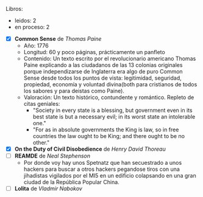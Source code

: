 Libros:
- leidos: 2
- en proceso: 2

- [X] **Common Sense** de *Thomas Paine*
  - Año: 1776
  - Longitud: 60 y poco páginas, prácticamente un panfleto
  - Contenido: Un texto escrito por el revolucionario americano Thomas Paine explicando a las ciudadanos de las 13 colonias
  originales porque independizarse de Inglaterra era algo de puro Common Sense desde todos los puntos de vista: legitimidad,
  seguridad, propiedad, economía y voluntad divina(both para cristianos de todos los sabores y para deistas como Paine).
  - Valoración: Un texto histórico, contundente y romántico. Repleto de citas geniales:
    - "Society in every state is a blessing, but government even in its best state is but a necessary evil; in its worst state an intolerable one."
    - "For as in absolute governments the King is law, so in free countries the law ought to be King; and there ought to be no other."
- [X] **On the Duty of Civil Disobedience** de *Henry David Thoreau*
- [ ] **REAMDE** de *Neal Stephenson*
  - Por donde voy hay unos Spetnatz que han secuestrado a unos hackers para buscar a otros hackers pegandose tiros con una jihadistas vigilados por el MI5 en un edificio colapsando en una gran ciudad de la República Popular China.
- [ ] **Lolita** de *Vladmir Nabokov*
